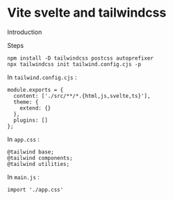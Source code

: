 # Vite svelte and tailwindcss

Introduction

Steps

```
npm install -D tailwindcss postcss autoprefixer
npx tailwindcss init tailwind.config.cjs -p
```
In `tailwind.config.cjs` :
```
module.exports = {
  content: ['./src/**/*.{html,js,svelte,ts}'],
  theme: {
    extend: {}
  },
  plugins: []
};
```
In `app.css` :
```
@tailwind base;
@tailwind components;
@tailwind utilities;
```

In `main.js` :
```
import './app.css'
```
